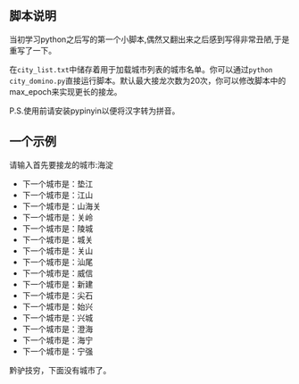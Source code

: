 ## 脚本说明
当初学习python之后写的第一个小脚本,偶然又翻出来之后感到写得非常丑陋,于是重写了一下。

在`city_list.txt`中储存着用于加载城市列表的城市名单。你可以通过`python city_domino.py`直接运行脚本。默认最大接龙次数为20次，你可以修改脚本中的max_epoch来实现更长的接龙。

P.S.使用前请安装pypinyin以便将汉字转为拼音。

## 一个示例
请输入首先要接龙的城市:海淀
- 下一个城市是：垫江
- 下一个城市是：江山
- 下一个城市是：山海关
- 下一个城市是：关岭
- 下一个城市是：陵城
- 下一个城市是：城关
- 下一个城市是：关山
- 下一个城市是：汕尾
- 下一个城市是：威信
- 下一个城市是：新建
- 下一个城市是：尖石
- 下一个城市是：始兴
- 下一个城市是：兴城
- 下一个城市是：澄海
- 下一个城市是：海宁
- 下一个城市是：宁强

黔驴技穷，下面没有城市了。
